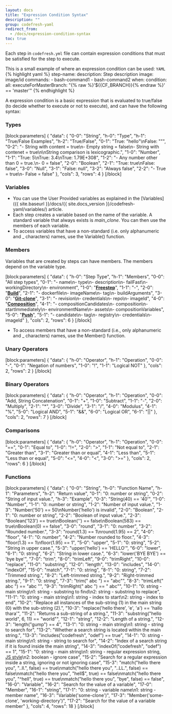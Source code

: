 ```yaml
---
layout: docs
title: "Expression Condition Syntax"
description: ""
group: codefresh-yaml
redirect_from:
  - /docs/expression-condition-syntax
toc: true
---
```

Each step in `codefresh.yml` file can contain expression conditions that must be satisfied for the step to execute. 

This is a small example of where an expression condition can be used:
  `YAML`
{% highlight yaml %}
step-name:
  description: Step description
  image: image/id
  commands: 
    - bash-command1
    - bash-command2
  when:
    condition:
      all:
        executeForMasterBranch: "{% raw %}'${{CF_BRANCH}}{% endraw %}' == 'master'"
{% endhighlight %}

A expression condition is a basic expression that is evaluated to true/false (to decide whether to execute or not to execute), and can have the following syntax:

### Types

[block:parameters]
{
  "data": {
    "0-0": "String",
    "h-0": "Type",
    "h-1": "True/False Examples",
    "h-2": "True/False",
    "0-1": "True: \"hello\"\nFalse: \"\"",
    "0-2": "- String with content = true\n- Empty string = false\n- String with contenet = true\n\nString comparison is lexicographic.",
    "1-0": "Number",
    "1-1": "True: 5\nTrue: 3.4\nTrue: 1.79E+308",
    "1-2": "- Any number other than 0 = true.\n- 0 = false",
    "2-0": "Boolean",
    "2-1": "True: true\nFalse: false",
    "3-0": "Null",
    "3-1": "False: null",
    "3-2": "Always false",
    "2-2": "- True = true\n- False = false"
  },
  "cols": 3,
  "rows": 4
}
[/block]

### Variables
  * You can use the User Provided variables as explained in the [Variables]({{ site.baseurl }}/docs/{{ site.docs_version }}/codefresh-yaml/variables/) article.
  * Each step creates a variable based on the name of the variable. A standard variable that always exists is *main_clone*. You can then use the members of each variable.  
  * To access variables that have a non-standard (i.e. only alphanumeric and _ characters) names, use the Variable() function.

### Members
Variables that are created by steps can have members. The members depend on the variable type.

[block:parameters]
{
  "data": {
    "h-0": "Step Type",
    "h-1": "Members",
    "0-0": "All step types",
    "0-1": "- name\n- type\n- description\n- failFast\n- workingDirectory\n- environment",
    "1-0": "[**Freestep**](doc:steps#section-freestyle)",
    "1-1": "-",
    "2-0": "[**Build**](doc:steps#section-build)",
    "2-1": "- dockerfile\n- imageName\n- tag\n- buildArguments",
    "3-0": "[**Git-clone**](doc:steps#section-git-clone)",
    "3-1": "- revision\n- credentials\n- repo\n- imageId",
    "4-0": "[**Composition**](doc:steps#section-composition)",
    "4-1": "- compositionCandidates\n- composition\n- startImmediately\n- environmentName\n- assets\n- compositionVariables",
    "5-0": "[**Push**](doc:steps#section-push)",
    "5-1": "- candidate\n- tag\n- registry\n- credentials\n- imageId"
  },
  "cols": 2,
  "rows": 6
}
[/block]

  * To access members that have a non-standard (i.e., only alphanumeric and _ characters) names, use the Member() function. 

### Unary Operators

[block:parameters]
{
  "data": {
    "h-0": "Operator",
    "h-1": "Operation",
    "0-0": "-",
    "0-1": "Negation of numbers",
    "1-0": "!",
    "1-1": "Logical NOT"
  },
  "cols": 2,
  "rows": 2
}
[/block]

### Binary Operators

[block:parameters]
{
  "data": {
    "h-0": "Operator",
    "h-1": "Operation",
    "0-0": "Add, String Concatenation",
    "0-1": "+",
    "1-0": "Subtract",
    "1-1": "-",
    "2-0": "Multiply",
    "2-1": "*",
    "3-0": "Divide",
    "3-1": "/",
    "4-0": "Modulus",
    "4-1": "%",
    "5-0": "Logical AND",
    "5-1": "&&",
    "6-0": "Logical OR",
    "6-1": "||"
  },
  "cols": 2,
  "rows": 7
}
[/block]

### Comparisons

[block:parameters]
{
  "data": {
    "h-0": "Operator",
    "h-1": "Operation",
    "0-0": "==",
    "0-1": "Equal to",
    "1-0": "!=",
    "2-0": ">",
    "1-1": "Not equal to",
    "2-1": "Greater than",
    "3-1": "Greater than or equal",
    "4-1": "Less than",
    "5-1": "Less than or equal",
    "5-0": "<=",
    "4-0": "<",
    "3-0": ">="
  },
  "cols": 2,
  "rows": 6
}
[/block]

### Functions

[block:parameters]
{
  "data": {
    "0-0": "String",
    "h-0": "Function Name",
    "h-1": "Parameters",
    "h-2": "Return value",
    "0-1": "0: number or string",
    "0-2": "String of input value.",
    "h-3": "Example",
    "0-3": "String(40) == '40'",
    "1-0": "Number",
    "1-1": "0: number or string",
    "1-2": "Number of input value.",
    "1-3": "Number('50') == 50\nNumber('hello') is invalid",
    "2-0": "Boolean",
    "2-1": "0: number or string",
    "2-2": "Boolean of input value.",
    "2-3": "Boolean('123') == true\nBoolean('') == false\nBoolean(583) == true\nBoolean(0) == false",
    "3-0": "round",
    "3-1": "0: number",
    "3-2": "Rounded number.",
    "3-3": "round(1.3) == 1\nround(1.95) == 2",
    "4-0": "floor",
    "4-1": "0: number",
    "4-2": "Number rounded to floor.",
    "4-3": "floor(1.3) == 1\nfloor(1.95) == 1",
    "5-0": "upper",
    "5-1": "0: string",
    "5-2": "String in upper case.",
    "5-3": "upper('hello') == 'HELLO'",
    "6-0": "lower",
    "6-1": "0: string",
    "6-2": "String in lower case.",
    "6-3": "lower('BYE BYE') == 'bye bye'",
    "7-0": "trim",
    "8-0": "trimLeft",
    "9-0": "trimRight",
    "10-0": "replace",
    "11-0": "substring",
    "12-0": "length",
    "13-0": "includes",
    "14-0": "indexOf",
    "15-0": "match",
    "7-1": "0: string",
    "8-1": "0: string",
    "7-2": "Trimmed string.",
    "8-2": "Left-trimmed string.",
    "9-2": "Right-trimmed string.",
    "9-1": "0: string",
    "7-3": "trim(\"   abc   \") == \"abc\"",
    "8-3": "trimLeft(\"   abc   \") == \"abc   \"",
    "9-3": "trimRight(\"   abc   \") == \"   abc\"",
    "10-1": "0: string - main string\n1: string - substring to find\n2: string - substring to replace",
    "11-1": "0: string - main string\n1: string - index to start\n2: string - index to end",
    "10-2": "Replace all instances of the sub-string (1) in the main string (0) with the sub-string (2).",
    "10-3": "replace('hello there', 'e', 'a') == 'hallo thara'",
    "11-2": "Returns a sub-string of a string.",
    "11-3": "substring(\"hello world\", 6, 11) == \"world\"",
    "12-1": "string",
    "12-2": "Length of a string.",
    "12-3": "length(\"gump\") == 4",
    "13-1": "0: string - main string\n1: string - string to search for",
    "13-2": "Whether a search string is located within the main string.",
    "13-3": "includes(\"codefresh\", \"odef\") == true",
    "14-1": "0: string - main string\n1: string - string to search for",
    "14-2": "Index of a search string if it is found inside the main string",
    "14-3": "indexOf(\"codefresh\", \"odef\") == 1",
    "15-1": "0: string - main string\n1: string - regular expression string, [JS style](https://developer.mozilla.org/en-US/docs/Web/JavaScript/Guide/Regular_Expressions)\n2: boolean - ignore case",
    "15-2": "Search for a regular expression inside a string, ignoring or not ignoring case",
    "15-3": "match(\"hello there you\", \"..ll.\", false) == true\nmatch(\"hello there you\", \"..LL.\", false) == false\nmatch(\"hello there you\", \"hell$\", true) == false\nmatch(\"hello there you\", \"^hell\", true) == true\nmatch(\"hello there you\", \"bye\", false) == false",
    "16-0": "Variable",
    "16-2": "Search for the value of a variable",
    "17-0": "Member",
    "16-1": "string",
    "17-1": "0: string - variable name\n1: string - member name",
    "16-3": "Variable('some-clone')",
    "17-3": "Member('some-clone', 'working-directory')",
    "17-2": "Search for the value of a variable member"
  },
  "cols": 4,
  "rows": 18
}
[/block]

